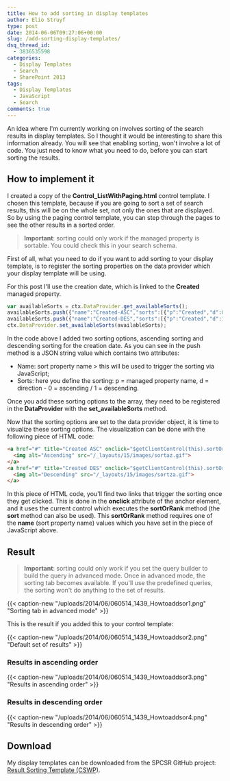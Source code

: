 ```yaml
---
title: How to add sorting in display templates
author: Elio Struyf
type: post
date: 2014-06-06T09:27:06+00:00
slug: /add-sorting-display-templates/
dsq_thread_id:
  - 3836535598
categories:
  - Display Templates
  - Search
  - SharePoint 2013
tags:
  - Display Templates
  - JavaScript
  - Search
comments: true
---
```


An idea where I'm currently working on involves sorting of the search results in display templates. So I thought it would be interesting to share this information already. You will see that enabling sorting, won't involve a lot of code. You just need to know what you need to do, before you can start sorting the results.

## How to implement it

I created a copy of the **Control_ListWithPaging.html** control template. I chosen this template, because if you are going to sort a set of search results, this will be on the whole set, not only the ones that are displayed. So by using the paging control template, you can step through the pages to see the other results in a sorted order.

> **Important**: sorting could only work if the managed property is sortable. You could check this in your search schema.

First of all, what you need to do if you want to add sorting to your display template, is to register the sorting properties on the data provider which your display template will be using.

For this post I'll use the creation date, which is linked to the **Created** managed property.

```javascript
var availableSorts = ctx.DataProvider.get_availableSorts();
availableSorts.push({"name":"Created-ASC","sorts":[{"p":"Created","d":0}]});
availableSorts.push({"name":"Created-DES","sorts":[{"p":"Created","d":1}]});
ctx.DataProvider.set_availableSorts(availableSorts);
```

In the code above I added two sorting options, ascending sorting and descending sorting for the creation date. As you can see in the push method is a JSON string value which contains two attributes:

*   Name: sort property name > this will be used to trigger the sorting via JavaScript;
*   Sorts: here you define the sorting: p = managed property name, d = direction - 0 = ascending / 1 = descending.

Once you add these sorting options to the array, they need to be registered in the **DataProvider** with the **set_availableSorts** method.

Now that the sorting options are set to the data provider object, it is time to visualize these sorting options. The visualization can be done with the following piece of HTML code:

```html
<a href="#" title="Created ASC" onclick="$getClientControl(this).sortOrRank('Created-ASC');return false;">
  <img alt="Ascending" src="/_layouts/15/images/sortaz.gif">
</a>
<a href="#" title="Created DES" onclick="$getClientControl(this).sortOrRank('Created-DES');return false;">
  <img alt="Descending" src="/_layouts/15/images/sortza.gif">
</a>
```

In this piece of HTML code, you'll find two links that trigger the sorting once they get clicked. This is done in the **onclick** attribute of the anchor element, and it uses the current control which executes the **sortOrRank** method (the **sort** method can also be used). This **sortOrRank** method requires one of the **name** (sort property name) values which you have set in the piece of JavaScript above.

## Result

> **Important**: sorting could only work if you set the query builder to build the query in advanced mode. Once in advanced mode, the sorting tab becomes available. If you'll use the predefined queries, the sorting won't do anything to the set of results.

{{< caption-new "/uploads/2014/06/060514_1439_Howtoaddsor1.png" "Sorting tab in advanced mode" >}}

This is the result if you added this to your control template:

{{< caption-new "/uploads/2014/06/060514_1439_Howtoaddsor2.png" "Default set of results" >}}

### Results in ascending order

{{< caption-new "/uploads/2014/06/060514_1439_Howtoaddsor3.png" "Results in ascending order" >}}

### Results in descending order

{{< caption-new "/uploads/2014/06/060514_1439_Howtoaddsor4.png" "Results in descending order" >}}

## Download

My display templates can be downloaded from the SPCSR GitHub project: [Result Sorting Template (CSWP)](https://github.com/SPCSR/DisplayTemplates/tree/master/Search%20Display%20Templates/Result%20Sorting%20Template%20%28CSWP%29 "Result Sorting Template \(CSWP\)").